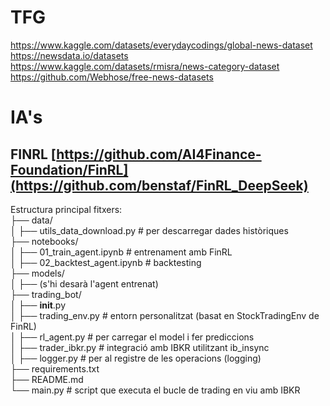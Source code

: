 # TFG
https://www.kaggle.com/datasets/everydaycodings/global-news-dataset
https://newsdata.io/datasets
https://www.kaggle.com/datasets/rmisra/news-category-dataset
https://github.com/Webhose/free-news-datasets

# IA's
## FINRL [https://github.com/AI4Finance-Foundation/FinRL](https://github.com/benstaf/FinRL_DeepSeek)

Estructura principal fitxers:<br>
├── data/<br>
│   ├── utils_data_download.py  # per descarregar dades històriques<br>
├── notebooks/<br>
│   ├── 01_train_agent.ipynb  # entrenament amb FinRL<br>
│   ├── 02_backtest_agent.ipynb  # backtesting<br>
├── models/<br>
│   ├── (s'hi desarà l'agent entrenat)<br>
├── trading_bot/<br>
│   ├── __init__.py<br>
│   ├── trading_env.py  # entorn personalitzat (basat en StockTradingEnv de FinRL)<br>
│   ├── rl_agent.py  # per carregar el model i fer prediccions<br>
│   ├── trader_ibkr.py  # integració amb IBKR utilitzant ib_insync<br>
│   ├── logger.py  # per al registre de les operacions (logging)<br>
├── requirements.txt<br>
├── README.md<br>
└── main.py  # script que executa el bucle de trading en viu amb IBKR<br>

